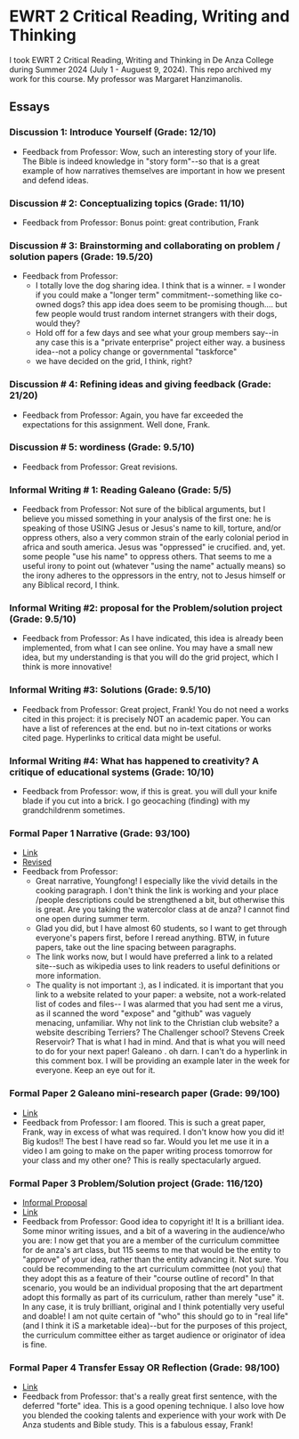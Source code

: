 # EWRT 2 Critical Reading, Writing and Thinking
I took EWRT 2 Critical Reading, Writing and Thinking in De Anza College during Summer 2024 (July 1 - Auguest 9, 2024). This repo archived my work for this course.
My professor was Margaret Hanzimanolis.

## Essays
### Discussion 1: Introduce Yourself (Grade: 12/10)
* Feedback from Professor: Wow, such an interesting story of your life. The Bible is indeed knowledge in "story form"--so that is a great example of how narratives themselves are important in how we present and defend ideas.
### Discussion # 2: Conceptualizing topics (Grade: 11/10)
* Feedback from Professor: Bonus point: great contribution, Frank
### Discussion # 3: Brainstorming and collaborating on problem / solution papers  (Grade: 19.5/20)
* Feedback from Professor:
  * I totally love the dog sharing idea. I think that is a winner. = I wonder if you could make a "longer term" commitment--something like co-owned dogs? this app idea does seem to be promising though.... but few people would trust random internet strangers with their dogs, would they?
  * Hold off for a few days and see what your group members say--in any case this is a "private enterprise" project either way. a business idea--not a policy change or governmental "taskforce"
  * we have decided on the grid, I think, right?
### Discussion # 4: Refining ideas and giving feedback (Grade: 21/20)
* Feedback from Professor: Again, you have far exceeded the expectations for this assignment. Well done, Frank.
### Discussion # 5: wordiness (Grade: 9.5/10)
* Feedback from Professor: Great revisions.

### Informal Writing # 1: Reading Galeano (Grade: 5/5)
* Feedback from Professor: Not sure of the biblical arguments, but I believe you missed something in your analysis of the first one: he is speaking of those USING Jesus or Jesus's name to kill, torture, and/or oppress others, also a very common strain of the early colonial period in africa and south america. Jesus was "oppressed" ie crucified. and, yet. some people "use his name" to oppress others. That seems to me a useful irony to point out (whatever "using the name" actually means) so the irony adheres to the oppressors in the entry, not to Jesus himself or any Biblical record, I think.

### Informal Writing #2: proposal for the Problem/solution project (Grade: 9.5/10)
* Feedback from Professor: As I have indicated, this idea is already been implemented, from what I can see online. You may have a small new idea, but my understanding is that you will do the grid project, which I think is more innovative!
### Informal Writing #3: Solutions (Grade: 9.5/10)
* Feedback from Professor:  Great project, Frank! You do not need a works cited in
this project: it is precisely NOT an academic paper. You can have a list of references at the end. but no in-text citations or works cited page. Hyperlinks to critical data might be useful.

### Informal Writing #4: What has happened to creativity? A critique of educational systems (Grade: 10/10)
* Feedback from Professor: wow, if this is great. you will dull your knife blade if you cut into a brick. I go geocaching (finding) with my grandchildrenm sometimes.

### Formal Paper 1 Narrative (Grade: 93/100)
* [Link](https://docs.google.com/document/d/1mZ-hC7bgf_awu5ieWLa60V1TWsfT47IAXzTJRIfib20)
* [Revised](https://docs.google.com/document/d/1SRpDaSzudFu3OuQw4fhrBnvbQq_UIReWgo4wEi_qPCY)
* Feedback from Professor:
  * Great narrative, Youngfong! I especially like the vivid details in the cooking paragraph. I don't think the link is working and your place /people descriptions could be strengthened a bit, but otherwise this is great. Are you taking the watercolor class at de anza? I cannot find one open during summer term.
  * Glad you did, but I have almost 60 students, so I want to get through everyone's papers first, before I reread anything. BTW, in future papers, take out the line spacing between paragraphs.
  * The link works now, but I would have preferred a link to a related site--such as wikipedia uses to link readers to useful definitions or more information.
  * The quality is not important :), as I indicated. it is important that you link to a website related to your paper: a website, not a work-related list of codes and files-- I was alarmed that you had sent me a virus, as iI scanned the word "expose" and "github" was vaguely menacing, unfamiliar. Why not link to the Christian club website? a website describing Terriers? The Challenger school? Stevens Creek Reservoir?
That is what I had in mind. And that is what you will need to do for your next paper! Galeano . oh darn. I can't do a hyperlink in this comment box. I will be providing an example later in the week for everyone. Keep an eye out for it.
### Formal Paper 2 Galeano mini-research paper (Grade: 99/100)
* [Link](https://docs.google.com/document/d/15_4STvdl2-tV4CjJus9TCta4aYZTVwMpGdKpDqnyOf8)
* Feedback from Professor: I am floored. This is such a great paper, Frank, way in excess of what was required. I don't know how you did it! Big kudos!! The best I have read so far. Would you let me use it in a video I am going to make on the paper writing process tomorrow for your class and my other one? This is really spectacularly argued.
### Formal Paper 3 Problem/Solution project (Grade: 116/120)
* [Informal Proposal](https://docs.google.com/document/d/1TW2ZXZfQjakTrAM3xYc-TlY1k-dRxMYnu9zOpLBGjwY)
* [Link](https://docs.google.com/document/d/17Z_YtGNPsa_lFhqy2PpEC10M9VTvFGZfFmaXGVwBZr4)
* Feedback from Professor: Good idea to copyright it! It is a brilliant idea. Some minor writing issues, and a bit of a wavering in the audience/who you are: I now get that you are a member of the curriculum committee for de anza's art class, but 115 seems to me that would be the entity to "approve" of your idea, rather than the entity advancing it. Not sure. You could be recommending to the art curriculum committee (not you) that they adopt this as a feature of their "course outline of record" In that scenario, you would be an individual proposing that the art department adopt this formally as part of its curriculum, rather than merely "use" it. In any case, it is truly brilliant, original and I think potentially very useful and doable! I am not quite certain of "who" this should go to in "real life" (and I think it iS a marketable idea)--but for the purposes of this project, the curriculum committee either as target audience or originator of idea is fine.
### Formal Paper 4 Transfer Essay OR Reflection (Grade: 98/100)
* [Link](https://docs.google.com/document/d/1IH_CozA1DMS_NIt_EioJGjzVKco-eLnzE4NmNqZClyU)
* Feedback from Professor: that's a really great first sentence, with the deferred "forte" idea. This is a good opening technique. I also love how you blended the cooking talents and experience with your work with De Anza students and Bible study. This is a fabulous essay, Frank!
